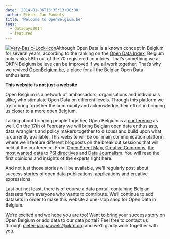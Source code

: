 ```yaml
---
date: '2014-01-06T16:35:13+00:00'
author: Pieter-Jan Pauwels
title: 'Welcome to OpenBelgium.be'
tags:
  - datadays2014
  - featured
---
```


[![Very-Basic-Lock-icon](http://blog.openbelgium.be/wp-content/uploads/2014/01/Very-Basic-Lock-icon-300x256.png)](http://blog.openbelgium.be/wp-content/uploads/2014/01/Very-Basic-Lock-icon.png)Although Open Data is a known concept in Belgium for several years, according to the ranking on the [Open Data Index](https://index.okfn.org/country/), Belgium only ranks 58th out of the 70 registered countries. That’s something we at OKFN Belgium believe can be improved if we all work together. That’s why we revived [OpenBelgium.be](http://openbelgium.be), a place for all the Belgian Open Data enthusiasts.

**This website is not** **just** **a website**

Open Belgium is a network of ambassadors, organisations and individuals alike, who stimulate Open Data on different levels. Through this platform we try to bring together the community and acknowledge their effort in bringing us closer to a more open Belgium.

Talking about bringing people together, Open Belgium is a [conference](http://www.datadays.eu/open-belgium/) as well. On the 17th of February we will bring Belgian open data enthusiasts, data wranglers and policy makers together to discuss and build upon what is currently available. This website will be our main communication platform where we’ll feature different blogposts on the break out sessions that will held at the conference. From [Open Street Map](http://www.datadays.eu/session/open-steet-map-belgium/), [Creative Commons](http://www.datadays.eu/session/creative-commons-belgium-2/), [the most wanted data](http://www.datadays.eu/session/open-data-most-wanted/) to [PSI directives](http://www.datadays.eu/session/geodata/) and [Data Journalism](http://www.datadays.eu/session/data-journalism-2/). You will read the first opinions and insights of the experts right here.

And not just those stories will be available, we’ll regularly post about success stories of open data publications, applications and creative expressions.

Last but not least, there is of course a data portal, containing Belgian datasets from everyone who wants to contribute. We’ll continue to add datasets in order to make this website a one-stop shop for Open Data in Belgium.

We’re excited and we hope you are too! Want to bring your success story on Open Belgium or add data to our data portal? Feel free to contact us through <pieter-jan.pauwels@okfn.org> and we’ll gladly work together with you.
